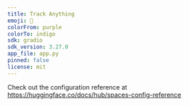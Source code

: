 ```yaml
---
title: Track Anything
emoji: 🐠
colorFrom: purple
colorTo: indigo
sdk: gradio
sdk_version: 3.27.0
app_file: app.py
pinned: false
license: mit
---
```


Check out the configuration reference at https://huggingface.co/docs/hub/spaces-config-reference
